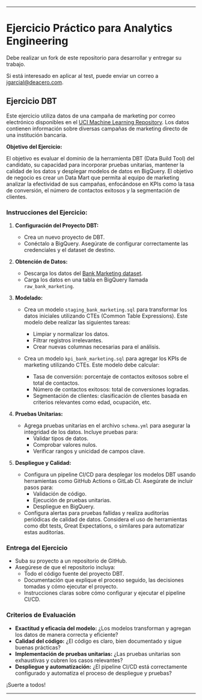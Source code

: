 
---

# Ejercicio Práctico para Analytics Engineering

Debe realizar un fork de este repositorio para desarrollar y entregar su trabajo.

Si está interesado en aplicar al test, puede enviar un correo a jgarcial@deacero.com.

## Ejercicio DBT

Este ejercicio utiliza datos de una campaña de marketing por correo electrónico disponibles en el [UCI Machine Learning Repository](https://archive.ics.uci.edu/dataset/222/bank+marketing). Los datos contienen información sobre diversas campañas de marketing directo de una institución bancaria.

**Objetivo del Ejercicio:**

El objetivo es evaluar el dominio de la herramienta DBT (Data Build Tool) del candidato, su capacidad para incorporar pruebas unitarias, mantener la calidad de los datos y desplegar modelos de datos en BigQuery. El objetivo de negocio es crear un Data Mart que permita al equipo de marketing analizar la efectividad de sus campañas, enfocándose en KPIs como la tasa de conversión, el número de contactos exitosos y la segmentación de clientes.

### Instrucciones del Ejercicio:

1. **Configuración del Proyecto DBT:**
    - Crea un nuevo proyecto de DBT.
    - Conéctalo a BigQuery. Asegúrate de configurar correctamente las credenciales y el dataset de destino.
    
2. **Obtención de Datos:**
    - Descarga los datos del [Bank Marketing dataset](https://archive.ics.uci.edu/dataset/222/bank+marketing).
    - Carga los datos en una tabla en BigQuery llamada `raw_bank_marketing`.

3. **Modelado:**
    - Crea un modelo `staging_bank_marketing.sql` para transformar los datos iniciales utilizando CTEs (Common Table Expressions). Este modelo debe realizar las siguientes tareas:
        - Limpiar y normalizar los datos.
        - Filtrar registros irrelevantes.
        - Crear nuevas columnas necesarias para el análisis.
        
    - Crea un modelo `kpi_bank_marketing.sql` para agregar los KPIs de marketing utilizando CTEs. Este modelo debe calcular:
        - Tasa de conversión: porcentaje de contactos exitosos sobre el total de contactos.
        - Número de contactos exitosos: total de conversiones logradas.
        - Segmentación de clientes: clasificación de clientes basada en criterios relevantes como edad, ocupación, etc.
       
4. **Pruebas Unitarias:**
    - Agrega pruebas unitarias en el archivo `schema.yml` para asegurar la integridad de los datos. Incluye pruebas para:
        - Validar tipos de datos.
        - Comprobar valores nulos.
        - Verificar rangos y unicidad de campos clave.
    
5. **Despliegue y Calidad:**
    - Configura un pipeline CI/CD para desplegar los modelos DBT usando herramientas como GitHub Actions o GitLab CI. Asegúrate de incluir pasos para:
        - Validación de código.
        - Ejecución de pruebas unitarias.
        - Despliegue en BigQuery.
    - Configura alertas para pruebas fallidas y realiza auditorías periódicas de calidad de datos. Considera el uso de herramientas como dbt tests, Great Expectations, o similares para automatizar estas auditorías.

### Entrega del Ejercicio

- Suba su proyecto a un repositorio de GitHub.
- Asegúrese de que el repositorio incluya:
    - Todo el código fuente del proyecto DBT.
    - Documentación que explique el proceso seguido, las decisiones tomadas y cómo ejecutar el proyecto.
    - Instrucciones claras sobre cómo configurar y ejecutar el pipeline CI/CD.

### Criterios de Evaluación

- **Exactitud y eficacia del modelo:** ¿Los modelos transforman y agregan los datos de manera correcta y eficiente?
- **Calidad del código:** ¿El código es claro, bien documentado y sigue buenas prácticas?
- **Implementación de pruebas unitarias:** ¿Las pruebas unitarias son exhaustivas y cubren los casos relevantes?
- **Despliegue y automatización:** ¿El pipeline CI/CD está correctamente configurado y automatiza el proceso de despliegue y pruebas?

¡Suerte a todos! 

---
